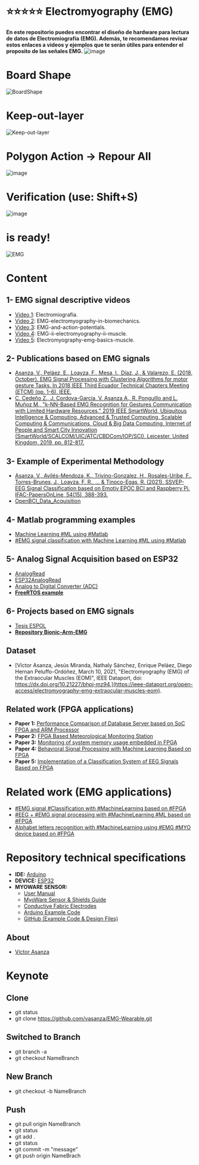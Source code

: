 # ⭐⭐⭐⭐⭐ Electromyography (EMG)
**En este repositorio puedes encontrar el diseño de hardware para lectura de datos de Electromiografía (EMG). Además, te recomendamos revisar estos enlaces a videos y ejemplos que te serán útiles para entender el proposito de las señales EMG.**
![image](https://user-images.githubusercontent.com/12642226/130822098-358c494d-9e2c-4d9f-90cf-2cf651de3a7d.png)

# Board Shape
![BoardShape](https://user-images.githubusercontent.com/12642226/130655442-c3f821e9-4229-4164-b2f0-26a11ce1cb3b.png)
# Keep-out-layer
![Keep-out-layer](https://user-images.githubusercontent.com/12642226/130655492-6c86943e-316e-445e-9294-b612c161f426.png)
# Polygon Action -> Repour All
![image](https://user-images.githubusercontent.com/12642226/131151985-c3abd9c0-5c7f-4072-8646-9ef61303c02f.png)
# Verification (use: Shift+S)
![image](https://user-images.githubusercontent.com/12642226/130656780-6d9da874-7362-4886-af2e-12d53c85605c.png)
# is ready!
![EMG](https://user-images.githubusercontent.com/12642226/130655623-b489c470-55d8-461a-a40c-9fdc25498eb5.PNG)

# Content
## 1- EMG signal descriptive videos
- [Video 1](https://emg-lab.blogspot.com/2022/03/electromiografia.html): Electromiografia.
- [Video 2](https://emg-lab.blogspot.com/2022/03/emg-electromyography-in-biomechanics.html): EMG-electromyography-in-biomechanics.
- [Video 3](https://emg-lab.blogspot.com/2022/03/emg-and-action-potentials.html): EMG-and-action-potentials.
- [Video 4](https://emg-lab.blogspot.com/2022/03/emg-ii-electromyography-ii-muscle.html): EMG-ii-electromyography-ii-muscle.
- [Video 5](https://emg-lab.blogspot.com/2022/03/electromyography-emg-basics-muscle.html): Electromyography-emg-basics-muscle. 

## 2- Publications based on EMG signals
- [Asanza, V., Peláez, E., Loayza, F., Mesa, I., Díaz, J., & Valarezo, E. (2018, October). EMG Signal Processing with Clustering Algorithms for motor gesture Tasks. In 2018 IEEE Third Ecuador Technical Chapters Meeting (ETCM) (pp. 1-6). IEEE.](https://ieeexplore.ieee.org/abstract/document/8580270)
- [C. Cedeño Z., J. Cordova-Garcia, V. Asanza A., R. Ponguillo and L. Muñoz M., "k-NN-Based EMG Recognition for Gestures Communication with Limited Hardware Resources," 2019 IEEE SmartWorld, Ubiquitous Intelligence & Computing, Advanced & Trusted Computing, Scalable Computing & Communications, Cloud & Big Data Computing, Internet of People and Smart City Innovation (SmartWorld/SCALCOM/UIC/ATC/CBDCom/IOP/SCI), Leicester, United Kingdom, 2019, pp. 812-817.](https://ieeexplore.ieee.org/document/9060290)

## 3- Example of Experimental Methodology
- [Asanza, V., Avilés-Mendoza, K., Trivino-Gonzalez, H., Rosales-Uribe, F., Torres-Brunes, J., Loayza, F. R., ... & Tinoco-Egas, R. (2021). SSVEP-EEG Signal Classification based on Emotiv EPOC BCI and Raspberry Pi. IFAC-PapersOnLine, 54(15), 388-393.](https://www.sciencedirect.com/science/article/pii/S240589632101692X?via%3Dihub)
- [OpenBCI_Data_Acquisition](https://github.com/Human-Machine-Interface/OpenBCI_Data_Acquisition)

## 4- Matlab programming examples
- [Machine Learning #ML using #Matlab](https://vasanza.blogspot.com/2019/06/machine-learning-ml-using-matlab.html)
- [#EMG signal classification with Machine Learning #ML using #Matlab](https://vasanza.blogspot.com/2020/01/alphabet-letters-recognition-with.html)

## 5- Analog Signal Acquisition based on ESP32
- [AnalogRead](https://www.arduino.cc/en/Reference/AnalogRead)
- [ESP32AnalogRead](https://www.arduino.cc/reference/en/libraries/esp32analogread/)
- [Analog to Digital Converter (ADC)](https://docs.espressif.com/projects/esp-idf/en/latest/esp32/api-reference/peripherals/adc.html)
- [**FreeRTOS example**](https://github.com/vasanza/EmbeddedSystems)

## 6- Projects based on EMG signals
- [Tesis ESPOL](https://youtu.be/BtWI7uaIhds)
- [**Repository Bionic-Arm-EMG**](https://github.com/kaviles22/Bionic-Arm-EMG-)

## Dataset
- [Víctor Asanza, Jesús Miranda, Nathaly Sánchez, Enrique Peláez, Diego Hernan Peluffo-Ordóñez, March 10, 2021, "Electromyography (EMG) of the Extraocular Muscles (EOM)", IEEE Dataport, doi: https://dx.doi.org/10.21227/bhpj-mz94.](https://ieee-dataport.org/open-access/electromyography-emg-extraocular-muscles-eom).

## Related work (FPGA applications)
- **Paper 1:** [Performance Comparison of Database Server based on SoC FPGA and ARM Processor](https://ieeexplore.ieee.org/document/9647742)
- **Paper 2:** [FPGA Based Meteorological Monitoring Station](https://ieeexplore.ieee.org/abstract/document/9530151)
- **Paper 3:** [Monitoring of system memory usage embedded in FPGA](https://ieeexplore.ieee.org/abstract/document/9232863)
- **Paper 4:** [Behavioral Signal Processing with Machine Learning Based on FPGA](https://link.springer.com/chapter/10.1007%2F978-3-030-59194-6_17)
- **Paper 5:** [Implementation of a Classification System of EEG Signals Based on FPGA](https://ieeexplore.ieee.org/document/9096752)

# Related work (EMG applications)
- [#EMG signal #Classification with #MachineLearning based on #FPGA](https://vasanza.blogspot.com/2021/01/emg-signal-processing-with.html)
- [#EEG + #EMG signal processing with #MachineLearning #ML based on #FPGA](https://vasanza.blogspot.com/2021/03/eeg-emg-signal-processing-with.html)
- [Alphabet letters recognition with #MachineLearning using #EMG #MYO device based on #FPGA](https://vasanza.blogspot.com/2021/01/alphabet-letters-recognition-with.html)

# Repository technical specifications
- **IDE:** [Arduino](https://vasanza.blogspot.com/2021/10/practica-1-tsclab-initial-setups-and.html)
- **DEVICE:** [ESP32](https://vasanza.blogspot.com/2020/03/materia-desarrollo-de-prototipos.html)
- **MYOWARE SENSOR:**
  - [User Manual](https://cdn.sparkfun.com/assets/a/3/a/f/a/AT-04-001.pdf)
  - [MyoWare Sensor & Shields Guide](https://learn.sparkfun.com/tutorials/myoware-muscle-sensor-kit?_ga=2.109496709.1662346579.1648800911-1977687308.1648101270)
  - [Conductive Fabric Electrodes](http://www.advancertechnologies.com/2013/03/diy-conductive-fabric-electrodes.html)
  - [Arduino Example Code](https://cdn.sparkfun.com/assets/e/8/e/a/d/MyoWareSampleCode.zip)
  - [GitHub (Example Code & Design Files)](https://github.com/AdvancerTechnologies/MyoWare_MuscleSensor)

## About
- [Víctor Asanza](https://vasanza.blogspot.com/p/about-me.html)

# Keynote
## Clone
- git status
- git clone https://github.com/vasanza/EMG-Wearable.git

## Switched to Branch
- git branch -a
- git checkout NameBranch

## New Branch
- git checkout -b NameBranch

## Push
- git pull origin NameBranch
- git status
- git add .
- git status
- git commit -m "message"
- git push origin NameBrach

